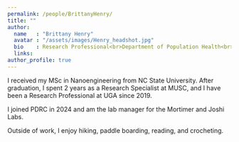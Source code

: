 ```yaml
---
permalink: /people/BrittanyHenry/
title: ""
author:
  name   : "Brittany Henry"
  avatar : "/assets/images/Henry_headshot.jpg"
  bio    : Research Professional<br>Department of Population Health<br>College of Veterinary Medicine<br>University of Georgia
  links:
author_profile: true
---
```


I received my MSc in Nanoengineering from NC State University. After graduation, I spent 2 years as a Research Specialist at MUSC, and I have been a Research Professional at UGA since 2019.  

I joined PDRC in 2024 and am the lab manager for the Mortimer and Joshi Labs.  

Outside of work, I enjoy hiking, paddle boarding, reading, and crocheting. 

